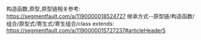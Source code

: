 构造函数,原型,原型链相关参考: 
https://segmentfault.com/a/1190000018524727
继承方式--原型链/构造函数/组合/原型式/寄生式/寄生组合/class extends:
https://segmentfault.com/a/1190000015727237#articleHeader5